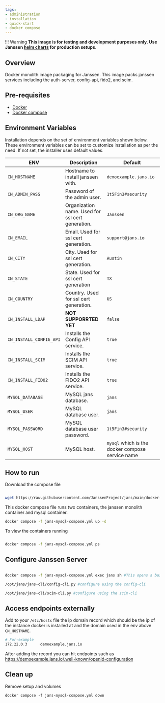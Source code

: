 ```yaml
---
tags:
- administration
- installation
- quick-start
- docker compose
---
```


!!! Warning 
    **This image is for testing and development purposes only. Use Janssen [helm charts](../charts) for production setups.**

## Overview

Docker monolith image packaging for Janssen. This image packs janssen services including the auth-server, config-api, fido2, and scim.

## Pre-requisites

- [Docker](https://docs.docker.com/install)
- [Docker compose](https://docs.docker.com/compose/install/)


## Environment Variables

Installation depends on the set of environment variables shown below. These environment variables can be set to customize installation as per the need. If not set, the installer uses default values.

| ENV                     | Description                                      | Default                                          |
|-------------------------|--------------------------------------------------|--------------------------------------------------|
| `CN_HOSTNAME`           | Hostname to install janssen with.                | `demoexample.jans.io`                            |
| `CN_ADMIN_PASS`         | Password of the admin user.                      | `1t5Fin3#security`                               |
| `CN_ORG_NAME`           | Organization name. Used for ssl cert generation. | `Janssen`                                        |
| `CN_EMAIL`              | Email. Used for ssl cert generation.             | `support@jans.io`                                |
| `CN_CITY`               | City. Used for ssl cert generation.              | `Austin`                                         |
| `CN_STATE`              | State. Used for ssl cert generation              | `TX`                                             |
| `CN_COUNTRY`            | Country. Used for ssl cert generation.           | `US`                                             |
| `CN_INSTALL_LDAP`       | **NOT SUPPORRTED YET**                           | `false`                                          |
| `CN_INSTALL_CONFIG_API` | Installs the Config API service.                 | `true`                                           |
| `CN_INSTALL_SCIM`       | Installs the SCIM  API service.                  | `true`                                           |
| `CN_INSTALL_FIDO2`      | Installs the FIDO2 API service.                  | `true`                                           |
| `MYSQL_DATABASE`        | MySQL jans database.                             | `jans`                                           |
| `MYSQL_USER`            | MySQL database user.                             | `jans`                                           |
| `MYSQL_PASSWORD`        | MySQL database user password.                    | `1t5Fin3#security`                               |
| `MYSQL_HOST`            | MySQL host.                                      | `mysql` which is the docker compose service name |


## How to run

Download the compose file 

```bash

wget https://raw.githubusercontent.com/JanssenProject/jans/main/docker-jans-monolith/jans-mysql-compose.yml 
```

This docker compose file runs two containers, the janssen monolith container and mysql container.

```bash
docker compose -f jans-mysql-compose.yml up -d
```

To view the containers running

```bash

docker compose -f jans-mysql-compose.yml ps
```

## Configure Janssen Server

```bash

docker compose -f jans-mysql-compose.yml exec jans sh #This opens a bash terminal in the running container

/opt/jans/jans-cli/config-cli.py #configure using the config-cli

/opt/jans/jans-cli/scim-cli.py #configure using the scim-cli
```

## Access endpoints externally

Add to your `/etc/hosts` file the ip domain record which should be the ip of the instance docker is installed at and the domain used in the env above `CN_HOSTNAME`.

```bash
# For-example
172.22.0.3      demoexample.jans.io
```

After adding the record you can hit endpoints such as https://demoexample.jans.io/.well-known/openid-configuration

## Clean up

Remove setup and volumes

```
docker compose -f jans-mysql-compose.yml down
```
